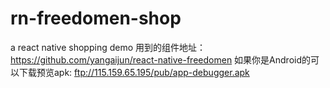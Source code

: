 # rn-freedomen-shop
a react native shopping demo
用到的组件地址：https://github.com/yangaijun/react-native-freedomen
如果你是Android的可以下载预览apk: ftp://115.159.65.195/pub/app-debugger.apk
